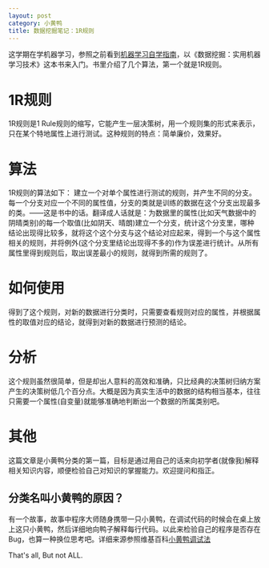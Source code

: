 ```yaml
---
layout: post
category: 小黄鸭
title: 数据挖掘笔记：1R规则
---
```


这学期在学机器学习，参照之前看到[机器学习自学指南](http://blog.jobbole.com/58937/)，以《数据挖掘：实用机器学习技术》这本书来入门。书里介绍了几个算法，第一个就是1R规则。

# 1R规则
1R规则是1 Rule规则的缩写，它能产生一层决策树，用一个规则集的形式来表示，只在某个特地属性上进行测试。这种规则的特点：简单廉价，效果好。

# 算法
1R规则的算法如下：
建立一个对单个属性进行测试的规则，并产生不同的分支。每一个分支对应一个不同的属性值，分支的类就是训练的数据在这个分支出现最多的类。——这是书中的话。翻译成人话就是：为数据里的属性(比如天气数据中的阴晴类别)的每一个取值(比如阴天、晴朗)建立一个分支，统计这个分支里，哪种结论出现得比较多，就将这个这个分支与这个结论对应起来，得到一个与这个属性相关的规则，并将例外(这个分支里结论出现得不多的)作为误差进行统计。从所有属性里得到规则后，取出误差最小的规则，就得到所需的规则了。

# 如何使用
得到了这个规则，对新的数据进行分类时，只需要查看规则对应的属性，并根据属性的取值对应的结论，就得到对新的数据进行预测的结论。

# 分析
这个规则虽然很简单，但是却出人意料的高效和准确，只比经典的决策树归纳方案产生的决策树低几个百分点。大概是因为真实生活中的数据的结构相当基本，往往只需要一个属性(自变量)就能够准确地判断出一个数据的所属类别吧。

# 其他
这篇文章是小黄鸭分类的第一篇，目标是通过用自己的话来向初学者(就像我)解释相关知识内容，顺便检验自己对知识的掌握能力。欢迎提问和指正。

## 分类名叫小黄鸭的原因？
有一个故事，故事中程序大师随身携带一只小黄鸭，在调试代码的时候会在桌上放上这只小黄鸭，然后详细地向鸭子解释每行代码。以此来检验自己的程序是否存在Bug，也算一种换位思考吧。详细来源参照维基百科[小黄鸭调试法](http://zh.wikipedia.org/wiki/%E5%B0%8F%E9%BB%84%E9%B8%AD%E8%B0%83%E8%AF%95%E6%B3%95)

That's all, But not ALL.

